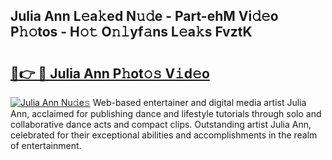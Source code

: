 ## Julia Ann L𝚎a𝚔ed N𝚞𝚍e - Part-ehM Vi𝚍𝚎o P𝚑𝚘tos - H𝚘𝚝 O𝚗𝚕yf𝚊ns L𝚎a𝚔s FvztK

# <h2><a href="http://kfay8u.oniu.top/?m=Julia+Ann">🔗👉 🔴 Julia Ann P𝚑ot𝚘𝚜 V𝚒d𝚎o</a></h2>

[![Julia Ann Nu𝚍e𝚜](https://i.imgur.com/0qMVB7G.gif)](http://kfay8u.oniu.top/?m=Julia+Ann)
Web-based entertainer and digital media artist Julia Ann, acclaimed for publishing dance and lifestyle tutorials through solo and collaborative dance acts and compact clips. Outstanding artist Julia Ann, celebrated for their exceptional abilities and accomplishments in the realm of entertainment.  
